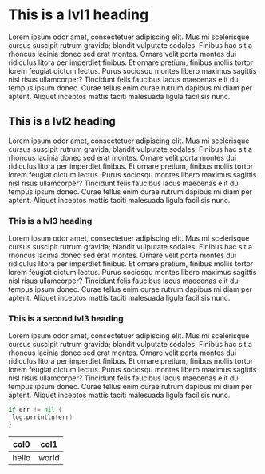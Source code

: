 # This is a lvl1 heading
Lorem ipsum odor amet, consectetuer adipiscing elit. Mus mi scelerisque cursus suscipit rutrum gravida; blandit vulputate sodales. Finibus hac sit a rhoncus lacinia donec sed erat montes. Ornare velit porta montes dui ridiculus litora per imperdiet finibus. Et ornare pretium, finibus mollis tortor lorem feugiat dictum lectus. Purus sociosqu montes libero maximus sagittis nisl risus ullamcorper? Tincidunt felis faucibus lacus maecenas elit dui tempus ipsum donec. Curae tellus enim curae rutrum dapibus mi diam per aptent. Aliquet inceptos mattis taciti malesuada ligula facilisis nunc.

## This is a lvl2 heading
Lorem ipsum odor amet, consectetuer adipiscing elit. Mus mi scelerisque cursus suscipit rutrum gravida; blandit vulputate sodales. Finibus hac sit a rhoncus lacinia donec sed erat montes. Ornare velit porta montes dui ridiculus litora per imperdiet finibus. Et ornare pretium, finibus mollis tortor lorem feugiat dictum lectus. Purus sociosqu montes libero maximus sagittis nisl risus ullamcorper? Tincidunt felis faucibus lacus maecenas elit dui tempus ipsum donec. Curae tellus enim curae rutrum dapibus mi diam per aptent. Aliquet inceptos mattis taciti malesuada ligula facilisis nunc.

### This is a lvl3 heading
Lorem ipsum odor amet, consectetuer adipiscing elit. Mus mi scelerisque cursus suscipit rutrum gravida; blandit vulputate sodales. Finibus hac sit a rhoncus lacinia donec sed erat montes. Ornare velit porta montes dui ridiculus litora per imperdiet finibus. Et ornare pretium, finibus mollis tortor lorem feugiat dictum lectus. Purus sociosqu montes libero maximus sagittis nisl risus ullamcorper? Tincidunt felis faucibus lacus maecenas elit dui tempus ipsum donec. Curae tellus enim curae rutrum dapibus mi diam per aptent. Aliquet inceptos mattis taciti malesuada ligula facilisis nunc.

### This is a second lvl3 heading
Lorem ipsum odor amet, consectetuer adipiscing elit. Mus mi scelerisque cursus suscipit rutrum gravida; blandit vulputate sodales. Finibus hac sit a rhoncus lacinia donec sed erat montes. Ornare velit porta montes dui ridiculus litora per imperdiet finibus. Et ornare pretium, finibus mollis tortor lorem feugiat dictum lectus. Purus sociosqu montes libero maximus sagittis nisl risus ullamcorper? Tincidunt felis faucibus lacus maecenas elit dui tempus ipsum donec. Curae tellus enim curae rutrum dapibus mi diam per aptent. Aliquet inceptos mattis taciti malesuada ligula facilisis nunc.

```go
if err != nil {
 log.prrintln(err)
}
```

| col0     | col1   |
|----------|--------|
| hello    | world  |
